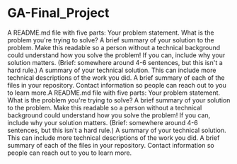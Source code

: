 # GA-Final_Project
A README.md file with five parts:
    Your problem statement. What is the problem you're trying to solve?
    A brief summary of your solution to the problem. Make this readable so a person without a technical background could understand how you solve       the problem! If you can, include why your solution matters. (Brief: somewhere around 4-6 sentences, but this isn't a hard rule.)
    A summary of your technical solution. This can include more technical descriptions of the work you did.
    A brief summary of each of the files in your repository.
    Contact information so people can reach out to you to learn more.A README.md file with five parts:
    Your problem statement. What is the problem you're trying to solve?
    A brief summary of your solution to the problem. Make this readable so a person without a technical background could understand how you solve       the problem! If you can, include why your solution matters. (Brief: somewhere around 4-6 sentences, but this isn't a hard rule.)
    A summary of your technical solution. This can include more technical descriptions of the work you did.
    A brief summary of each of the files in your repository.
    Contact information so people can reach out to you to learn more.
